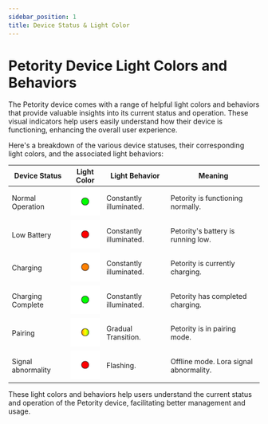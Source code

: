 ```yaml
---
sidebar_position: 1
title: Device Status & Light Color
---
```


# Petority Device Light Colors and Behaviors
The Petority device comes with a range of helpful light colors and behaviors that provide valuable insights into its current status and operation. These visual indicators help users easily understand how their device is functioning, enhancing the overall user experience.

Here's a breakdown of the various device statuses, their corresponding light colors, and the associated light behaviors:

| Device Status  | Light Color | Light Behavior |  Meaning |
| ----------- | ----------- |----------- |----------- |
| Normal Operation  | ![battery](/img/device/green.png) | Constantly illuminated.   |  Petority is functioning normally.     |
| Low Battery | ![battery](/img/device/red.png) | Constantly illuminated.    |  Petority's battery is running low.      | 
| Charging   | ![battery](/img/device/orange.png)  | Constantly illuminated.   |  Petority is currently charging.   | 
| Charging Complete  | ![battery](/img/device/green.png)  | Constantly illuminated. |  Petority has completed charging.      | 
| Pairing | ![battery](/img/device/gradual-change.png)  | Gradual Transition.   |  Petority is in pairing mode.    |
| Signal abnormality | ![battery](/img/device/red.png)  | Flashing. | Offline mode. Lora signal abnormality. | 

These light colors and behaviors help users understand the current status and operation of the Petority device, facilitating better management and usage.

